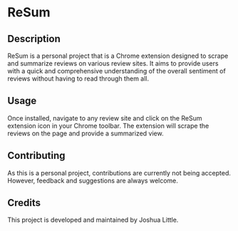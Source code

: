 # ReSum

## Description

ReSum is a personal project that is a Chrome extension designed to scrape and summarize reviews on various review sites. It aims to provide users with a quick and comprehensive understanding of the overall sentiment of reviews without having to read through them all.

## Usage

Once installed, navigate to any review site and click on the ReSum extension icon in your Chrome toolbar. The extension will scrape the reviews on the page and provide a summarized view.

## Contributing

As this is a personal project, contributions are currently not being accepted. However, feedback and suggestions are always welcome.

## Credits

This project is developed and maintained by Joshua Little.



